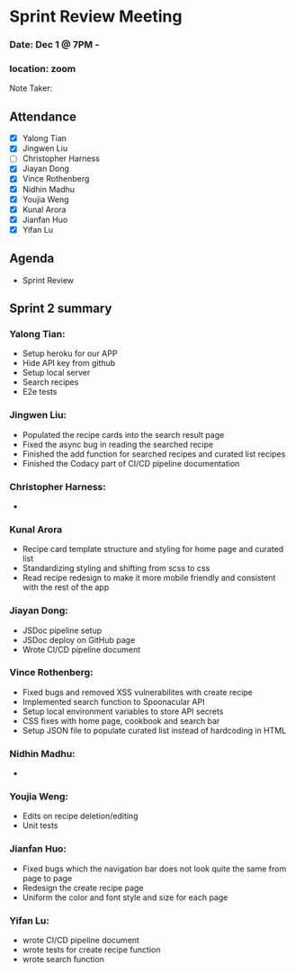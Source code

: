 # Sprint Review Meeting

### Date: Dec 1 @ 7PM -

### location: zoom

Note Taker:

## Attendance

- [x] Yalong Tian
- [x] Jingwen Liu
- [ ] Christopher Harness
- [x] Jiayan Dong
- [x] Vince Rothenberg
- [x] Nidhin Madhu
- [x] Youjia Weng
- [x] Kunal Arora
- [x] Jianfan Huo
- [x] Yifan Lu

## Agenda

- Sprint Review

## Sprint 2 summary

### Yalong Tian:

- Setup heroku for our APP
- Hide API key from github
- Setup local server
- Search recipes
- E2e tests

### Jingwen Liu:

- Populated the recipe cards into the search result page
- Fixed the async bug in reading the searched recipe
- Finished the add function for searched recipes and curated list recipes
- Finished the Codacy part of CI/CD pipeline documentation

### Christopher Harness:

-

### Kunal Arora

- Recipe card template structure and styling for home page and curated list
- Standardizing styling and shifting from scss to css
- Read recipe redesign to make it more mobile friendly and consistent with the rest of the app

### Jiayan Dong:

- JSDoc pipeline setup
- JSDoc deploy on GitHub page
- Wrote CI/CD pipeline document

### Vince Rothenberg:

- Fixed bugs and removed XSS vulnerabilites with create recipe
- Implemented search function to Spoonacular API
- Setup local environment variables to store API secrets
- CSS fixes with home page, cookbook and search bar
- Setup JSON file to populate curated list instead of hardcoding in HTML

### Nidhin Madhu:

-

### Youjia Weng:

- Edits on recipe deletion/editing
- Unit tests

### Jianfan Huo:

- Fixed bugs which the navigation bar does not look quite the same from page to page
- Redesign the create recipe page
- Uniform the color and font style and size for each page

### Yifan Lu:

- wrote CI/CD pipeline document
- wrote tests for create recipe function
- wrote search function
